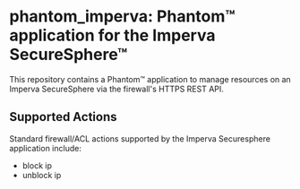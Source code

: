 # phantom_imperva: Phantom™ application for the Imperva SecureSphere™

This repository contains a Phantom™ application to manage resources
on an Imperva SecureSphere via the firewall's HTTPS REST API.

Supported Actions
-

Standard firewall/ACL actions supported by the Imperva Securesphere
application include:

  * block ip
  * unblock ip

